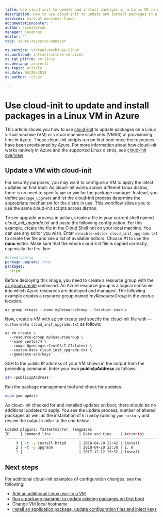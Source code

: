```yaml
---
title: Use cloud-init to update and install packages in a Linux VM on Azure | Microsoft Docs
description: How to use cloud-init to update and install packages in a Linux VM during creation with the Azure CLI
services: virtual-machines-linux
documentationcenter: ''
author: rickstercdn
manager: jeconnoc
editor: ''
tags: azure-resource-manager

ms.service: virtual-machines-linux
ms.workload: infrastructure-services
ms.tgt_pltfrm: vm-linux
ms.devlang: azurecli
ms.topic: article
ms.date: 04/20/2018
ms.author: rclaus

---
```

# Use cloud-init to update and install packages in a Linux VM in Azure
This article shows you how to use [cloud-init](https://cloudinit.readthedocs.io) to update packages on a Linux virtual machine (VM) or virtual machine scale sets (VMSS) at provisioning time in Azure. These cloud-init scripts run on first boot once the resources have been provisioned by Azure. For more information about how cloud-init works natively in Azure and the supported Linux distros, see [cloud-init overview](using-cloud-init.md)

## Update a VM with cloud-init
For security purposes, you may want to configure a VM to apply the latest updates on first boot. As cloud-init works across different Linux distros, there is no need to specify `apt` or `yum` for the package manager. Instead, you define `package_upgrade` and let the cloud-init process determine the appropriate mechanism for the distro in use. This workflow allows you to use the same cloud-init scripts across distros.

To see upgrade process in action, create a file in your current shell named *cloud_init_upgrade.txt* and paste the following configuration. For this example, create the file in the Cloud Shell not on your local machine. You can use any editor you wish. Enter `sensible-editor cloud_init_upgrade.txt` to create the file and see a list of available editors. Choose #1 to use the **nano** editor. Make sure that the whole cloud-init file is copied correctly, especially the first line.  

```yaml
#cloud-config
package_upgrade: true
packages:
- httpd
```

Before deploying this image, you need to create a resource group with the [az group create](/cli/azure/group) command. An Azure resource group is a logical container into which Azure resources are deployed and managed. The following example creates a resource group named *myResourceGroup* in the *eastus* location.

```azurecli-interactive 
az group create --name myResourceGroup --location eastus
```

Now, create a VM with [az vm create](/cli/azure/vm#az_vm_create) and specify the cloud-init file with `--custom-data cloud_init_upgrade.txt` as follows:

```azurecli-interactive 
az vm create \
  --resource-group myResourceGroup \
  --name centos74 \
  --image OpenLogic:CentOS:7-CI:latest \
  --custom-data cloud_init_upgrade.txt \
  --generate-ssh-keys 
```

SSH to the public IP address of your VM shown in the output from the preceding command. Enter your own **publicIpAddress** as follows:

```bash
ssh <publicIpAddress>
```

Run the package management tool and check for updates.

```bash
sudo yum update
```

As cloud-init checked for and installed updates on boot, there should be no additional updates to apply.  You see the update process, number of altered packages as well as the installation of `httpd` by running `yum history` and review the output similar to the one below.

```bash
Loaded plugins: fastestmirror, langpacks
ID     | Command line             | Date and time    | Action(s)      | Altered
-------------------------------------------------------------------------------
     3 | -t -y install httpd      | 2018-04-20 22:42 | Install        |    5
     2 | -t -y upgrade            | 2018-04-20 22:38 | I, U           |   65
     1 |                          | 2017-12-12 20:32 | Install        |  522
```

## Next steps
For additional cloud-init examples of configuration changes, see the following:
 
- [Add an additional Linux user to a VM](cloudinit-add-user.md)
- [Run a package manager to update existing packages on first boot](cloudinit-update-vm.md)
- [Change VM local hostname](cloudinit-update-vm-hostname.md) 
- [Install an application package, update configuration files and inject keys](tutorial-automate-vm-deployment.md)
